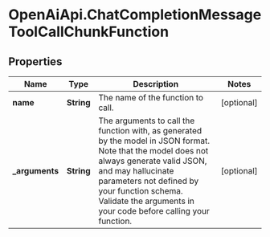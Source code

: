 # OpenAiApi.ChatCompletionMessageToolCallChunkFunction

## Properties
Name | Type | Description | Notes
------------ | ------------- | ------------- | -------------
**name** | **String** | The name of the function to call. | [optional] 
**_arguments** | **String** | The arguments to call the function with, as generated by the model in JSON format. Note that the model does not always generate valid JSON, and may hallucinate parameters not defined by your function schema. Validate the arguments in your code before calling your function. | [optional] 
